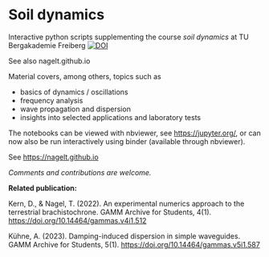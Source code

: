 # Soil dynamics

Interactive python scripts supplementing the course _soil dynamics_ at TU Bergakademie Freiberg
[![DOI](https://zenodo.org/badge/353040762.svg)](https://doi.org/10.5281/zenodo.15240314)

See also nagelt.github.io

Material covers, among others, topics such as

- basics of dynamics / oscillations
- frequency analysis
- wave propagation and dispersion
- insights into selected applications and laboratory tests

The notebooks can be viewed with nbviewer, see https://jupyter.org/, or can now also be run interactively using binder (available through nbviewer).

See https://nagelt.github.io

*Comments and contributions are welcome.*

**Related publication:**

Kern, D., & Nagel, T. (2022). An experimental numerics approach to the terrestrial brachistochrone. GAMM Archive for Students, 4(1). https://doi.org/10.14464/gammas.v4i1.512

Kühne, A. (2023). Damping-induced dispersion in simple waveguides. GAMM Archive for Students, 5(1). https://doi.org/10.14464/gammas.v5i1.587
